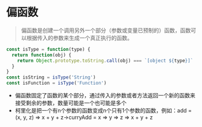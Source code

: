 # 偏函数
> 偏函数是创建一个调用另外一个部分（参数或变量已预制的）函数，函数可以根据传入的参数来生成一个真正执行的函数。

```js
const isType = function(type) {
  return function(obj) {
    return Object.prototype.toString.call(obj) === `[object ${type}]`
  }
}
const isString = isType('String')
const isFunction = isType('Function')
```

* 偏函数固定了函数的某个部分，通过传入的参数或者方法返回一个新的函数来接受剩余的参数，数量可能是一个也可能是多个
* 柯里化是把一个有n个参数的函数变成n个只有1个参数的函数，例如：add = (x, y, z) => x + y + z→curryAdd = x => y => z => x + y + z
